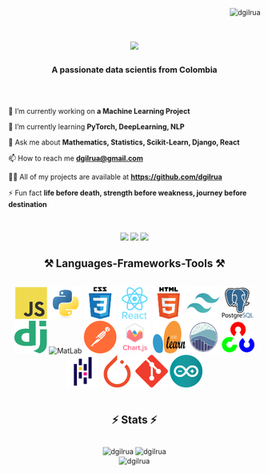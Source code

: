<p align="right"> <img src="https://komarev.com/ghpvc/?username=dgilrua&label=Profile%20views&color=0e75b6&style=flat" alt="dgilrua" /> </p>

<h1 align="center">
    <img src="https://readme-typing-svg.herokuapp.com/?font=Righteous&size=35&center=true&vCenter=true&width=500&height=70&duration=4000&lines=Hi+There!+👋;+I'm+David+Gil+Rua!;" />
</h1>

<h3 align="center">A passionate data scientis from Colombia</h3>

<br/>
<br/>

<div align="left">
    
🔭 I’m currently working on **a Machine Learning Project** 

🌱 I’m currently learning **PyTorch, DeepLearning, NLP** 

💬 Ask me about **Mathematics, Statistics, Scikit-Learn, Django, React** 

📫 How to reach me **dgilrua@gmail.com** 

👨‍💻 All of my projects are available at **https://github.com/dgilrua** 

⚡ Fun fact **life before death, strength before weakness, journey before destination**
     
</div>

<br/>
<br/>

<div align="center"> <a href="https://www.linkedin.com/in/dgilrua" target="_blank"><img src="https://img.shields.io/badge/LinkedIn-0077B5?style=for-the-badge&logo=linkedin&logoColor=white" target="_blank"></a>
<a href="https://github.com/dgilrua" target="_blank"><img src="https://img.shields.io/badge/GitHub-100000?style=for-the-badge&logo=github&logoColor=white" target="_blank"></a>
<a href = "mailto:dgilrua@gmail.com"><img src="https://img.shields.io/badge/-Gmail-%23333?style=for-the-badge&logo=gmail&logoColor=white" target="_blank"></a>

<br/>

</hr>

<h2 align="center">⚒️ Languages-Frameworks-Tools ⚒️</h2>

<br/>

<div align="center">
<img src="https://raw.githubusercontent.com/teamedwardforever/Readme-Generator/71f25dd8b98329b168142a6b782a107b75eab178/svg/Skills/Languages/javascript-original.svg" alt="Javascript" width="65" height="65"/>
<img src="https://raw.githubusercontent.com/teamedwardforever/Readme-Generator/71f25dd8b98329b168142a6b782a107b75eab178/svg/Skills/Languages/python-original.svg" alt="Python" width="65" height="65"/>
<img src="https://raw.githubusercontent.com/teamedwardforever/Readme-Generator/71f25dd8b98329b168142a6b782a107b75eab178/svg/Skills/Frontend/css3-original-wordmark.svg" alt="Css" width="65" height="65"/>
<img src="https://raw.githubusercontent.com/teamedwardforever/Readme-Generator/71f25dd8b98329b168142a6b782a107b75eab178/svg/Skills/Frontend/react-original-wordmark.svg" alt="React" width="65" height="65"/>
<img src="https://raw.githubusercontent.com/teamedwardforever/Readme-Generator/71f25dd8b98329b168142a6b782a107b75eab178/svg/Skills/Frontend/html5-original-wordmark.svg" alt="HTML" width="65" height="65"/>
<img src="https://raw.githubusercontent.com/teamedwardforever/Readme-Generator/71f25dd8b98329b168142a6b782a107b75eab178/svg/Skills/Frontend/tailwindcss-icon.svg" alt="Tailwindcss" width="65" height="65"/>
<img src="https://raw.githubusercontent.com/teamedwardforever/Readme-Generator/71f25dd8b98329b168142a6b782a107b75eab178/svg/Skills/Database/postgresql-original-wordmark.svg" alt="Postgresql" width="65" height="65"/>
<img src="https://raw.githubusercontent.com/teamedwardforever/Readme-Generator/71f25dd8b98329b168142a6b782a107b75eab178/svg/Skills/Framework/django.svg" alt="Django" width="65" height="65"/>
<img src="https://dl.dropboxusercontent.com/s/6e7hk06wzjp3j52/Matlab_Logo.png" alt="MatLab" width="65" height="65"/>
<img src="https://raw.githubusercontent.com/teamedwardforever/Readme-Generator/71f25dd8b98329b168142a6b782a107b75eab178/svg/Skills/Software/getpostman-icon.svg" alt="Postman" width="65" height="65"/>
<img src="https://raw.githubusercontent.com/teamedwardforever/Readme-Generator/71f25dd8b98329b168142a6b782a107b75eab178/svg/Skills/Visualization/logo-title.svg" alt="Chart Js" width="65" height="65"/>
<img src="https://raw.githubusercontent.com/teamedwardforever/Readme-Generator/71f25dd8b98329b168142a6b782a107b75eab178/svg/Skills/ML/Scikit_learn_logo_small.svg" alt="Scikit" width="65" height="65"/>
<img src="https://raw.githubusercontent.com/teamedwardforever/Readme-Generator/71f25dd8b98329b168142a6b782a107b75eab178/svg/Skills/ML/logo-mark-lightbg.svg" alt="SeaBorn" width="65" height="65"/>
<img src="https://raw.githubusercontent.com/teamedwardforever/Readme-Generator/71f25dd8b98329b168142a6b782a107b75eab178/svg/Skills/ML/opencv-icon.svg" alt="Opencv" width="65" height="65"/>
<img src="https://raw.githubusercontent.com/teamedwardforever/Readme-Generator/71f25dd8b98329b168142a6b782a107b75eab178/svg/Skills/ML/pandas-original.svg" alt="Pandas" width="65" height="65"/>
<img src="https://raw.githubusercontent.com/teamedwardforever/Readme-Generator/71f25dd8b98329b168142a6b782a107b75eab178/svg/Skills/ML/pytorch-icon.svg" alt="Pytorch" width="65" height="65"/>
<img src="https://raw.githubusercontent.com/teamedwardforever/Readme-Generator/71f25dd8b98329b168142a6b782a107b75eab178/svg/Skills/Other/git-scm-icon.svg" alt="Git" width="65" height="65"/>
<img src="https://raw.githubusercontent.com/teamedwardforever/Readme-Generator/71f25dd8b98329b168142a6b782a107b75eab178/svg/Skills/Other/arduino-1.svg" alt="Arduino" width="65" height="65"/>
</div>

<br/>

<h2 align="center">⚡ Stats ⚡</h2>

<br/>

<div align="center">
<img  height="180em" src="https://github-readme-stats.vercel.app/api/top-langs/?username=dgilrua&hide_progress=true&theme=dark" alt=dgilrua />

<img height="180em" src="https://github-readme-stats.vercel.app/api?username=dgilrua&show_icons=true&locale=en&theme=dark" alt="dgilrua" />

<br/>

<img align="center" height="180em" src="https://github-readme-streak-stats.herokuapp.com/?user=dgilrua&theme=dark" alt="dgilrua" />
</div>
